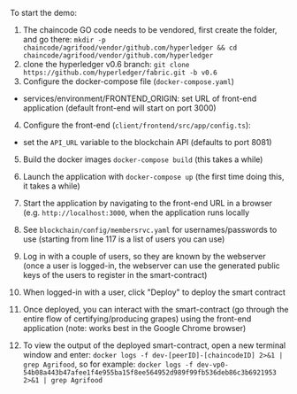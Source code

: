 To start the demo:
1. The chaincode GO code needs to be vendored, first create the folder, and go there: `mkdir -p chaincode/agrifood/vendor/github.com/hyperledger && cd chaincode/agrifood/vendor/github.com/hyperledger`
2. clone the hyperledger v0.6 branch: `git clone https://github.com/hyperledger/fabric.git -b v0.6`
3. Configure the docker-compose file (`docker-compose.yaml`)
  * services/environment/FRONTEND_ORIGIN: set URL of front-end application (default front-end will start on port 3000)
4. Configure the front-end (`client/frontend/src/app/config.ts`):
  * set the `API_URL` variable to the blockchain API (defaults to port 8081)
5. Build the docker images `docker-compose build` (this takes a while)
6. Launch the application  with `docker-compose up` (the first time doing this, it takes a while)
7. Start the application by navigating to the front-end URL in a browser (e.g. `http://localhost:3000`, when the application runs locally

8. See `blockchain/config/membersrvc.yaml` for usernames/passwords to use (starting from line 117 is a list of users you can use)

9. Log in with a couple of users, so they are known by the webserver (once a user is logged-in, the webserver can use the generated public keys of the users to register in the smart-contract)

10. When logged-in with a user, click "Deploy" to deploy the smart contract

11. Once deployed, you can interact with the smart-contract (go through the entire flow of certifying/producing grapes) using the front-end application (note: works best in the Google Chrome browser)

12. To view the output of the deployed smart-contract, open a new terminal window and enter: `docker logs -f dev-[peerID]-[chaincodeID] 2>&1 | grep Agrifood`, so for example: `docker logs -f dev-vp0-54b08a443b47afee1f4e955ba15f8ee564952d989f99fb536deb86c3b6921953 2>&1 | grep Agrifood`